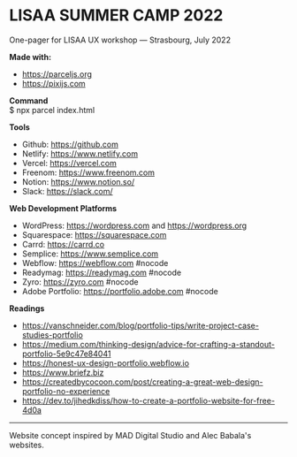 # LISAA SUMMER CAMP 2022
One-pager for LISAA UX workshop — Strasbourg, July 2022

**Made with:**
- https://parceljs.org
- https://pixijs.com

**Command**<br />
$ npx parcel index.html

**Tools**
- Github: https://github.com
- Netlify: https://www.netlify.com
- Vercel: https://vercel.com
- Freenom: https://www.freenom.com
- Notion: https://www.notion.so/ 
- Slack: https://slack.com/

**Web Development Platforms**
- WordPress: https://wordpress.com and https://wordpress.org
- Squarespace: https://squarespace.com
- Carrd: https://carrd.co
- Semplice: https://www.semplice.com
- Webflow: https://webflow.com #nocode
- Readymag: https://readymag.com #nocode
- Zyro: https://zyro.com #nocode
- Adobe Portfolio: https://portfolio.adobe.com #nocode

**Readings**
- https://vanschneider.com/blog/portfolio-tips/write-project-case-studies-portfolio
- https://medium.com/thinking-design/advice-for-crafting-a-standout-portfolio-5e9c47e84041
- https://honest-ux-design-portfolio.webflow.io
- https://www.briefz.biz
- https://createdbycocoon.com/post/creating-a-great-web-design-portfolio-no-experience
- https://dev.to/jihedkdiss/how-to-create-a-portfolio-website-for-free-4d0a

<hr />

Website concept inspired by MAD Digital Studio and Alec Babala's websites.

